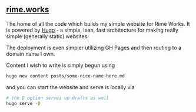 ## [rime.works](https://rime.works)

The home of all the code which builds my simple website for Rime Works. It is powered by [Hugo](gohugo.io) - a simple, lean, fast architecture for making really simple (generally static) websites.

The deployment is even simpler utilizing GH Pages and then routing to a domain name I own.

Content I wish to write is simply begun using

```bash
hugo new content posts/some-nice-name-here.md
```

and you can start the website and serve is locally via

```bash
# the D option serves up drafts as well
hugo serve -D
```

